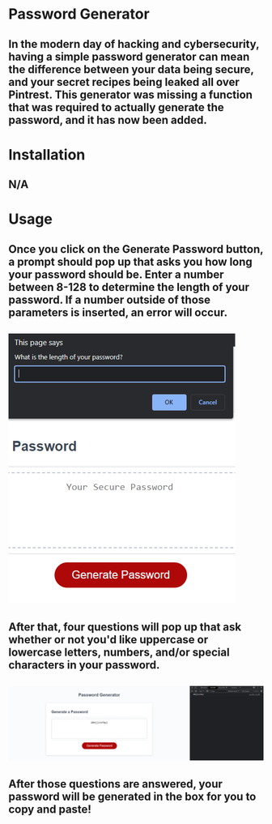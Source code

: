 # Password Generator

## In the modern day of hacking and cybersecurity, having a simple password generator can mean the difference between your data being secure, and your secret recipes being leaked all over Pintrest. This generator was missing a function that was required to actually generate the password, and it has now been added. 

# Installation

## N/A 

# Usage

## Once you click on the Generate Password button, a prompt should pop up that asks you how long your password should be. Enter a number between 8-128 to determine the length of your password. If a number outside of those parameters is inserted, an error will occur.

## ![LengthPrompt](assets/Popup1.png) 

## After that, four questions will pop up that ask whether or not you'd like uppercase or lowercase letters, numbers, and/or special characters in your password. 

## ![GeneratedPassword](assets/GeneratedPassword.png)


## After those questions are answered, your password will be generated in the box for you to copy and paste!